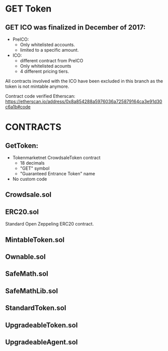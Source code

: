 GET Token
=======

GET ICO was finalized in December of 2017:
---------------------
- PreICO:
    - Only whitelisted accounts.
    - limited to a specific amount.
- ICO:
    - different contract from PreICO
    - Only whitelisted acounts
    - 4 different pricing tiers. 

All contracts involved with the ICO have been excluded in this branch as the token is not mintable anymore. 


Contract code verified Etherscan: https://etherscan.io/address/0x8a854288a5976036a725879164ca3e91d30c6a1b#code

CONTRACTS
=========

GetToken:
---------
- Tokenmarketnet CrowdsaleToken contract
    - 18 decimals
    - "GET" symbol
    - "Guaranteed Entrance Token" name
- No custom code


Crowdsale.sol
---------

ERC20.sol 
---------
Standard Open Zeppeling ERC20 contract.

MintableToken.sol
---------

Ownable.sol
---------

SafeMath.sol
---------

SafeMathLib.sol
---------

StandardToken.sol
---------

UpgradeableToken.sol
---------

UpgradeableAgent.sol
---------

